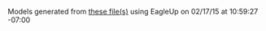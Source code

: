 Models generated from [these file(s)](https://raw.github.com/sparkfun/Pocket_AVR_Programmer/HW_v11/Hardware/AVR-Pocket-Programmer.brd) using EagleUp on 02/17/15 at 10:59:27 -07:00
